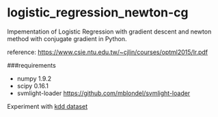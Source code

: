 # logistic_regression_newton-cg

Impementation of Logistic Regression with gradient descent and newton method with conjugate gradient in Python. 

reference: https://www.csie.ntu.edu.tw/~cjlin/courses/optml2015/lr.pdf

###requirements
- numpy 1.9.2
- scipy 0.16.1
- svmlight-loader https://github.com/mblondel/svmlight-loader


Experiment with [kdd dataset](http://www.csie.ntu.edu.tw/~cjlin/libsvmtools/datasets/binary.html#kdd2010 (bridge to algebra))
